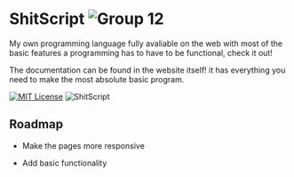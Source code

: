 
# ShitScript ![Group 12](https://github.com/orkCoder/ShitScript/assets/144586372/d9b824fe-a2f4-4c5c-8288-15929cf556fc)

My own programming language fully avaliable on the web with most of the basic features a programming has to have to be functional, check it out!

The documentation can be found in the website itself! it has everything you need to make the most absolute basic program.

[![MIT License](https://img.shields.io/badge/License-MIT-yellow.svg)](https://choosealicense.com/licenses/mit/)
![ShitScript](https://github.com/orkCoder/ShitScript/assets/144586372/2a123bfc-d987-4fdd-adb1-ae7207db688c)


## Roadmap

- Make the pages more responsive

- Add basic functionality
